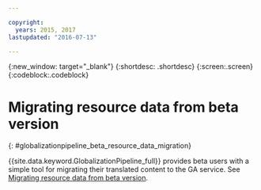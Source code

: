 ```yaml
---

copyright:
  years: 2015, 2017
lastupdated: "2016-07-13"

---
```


{:new_window: target="_blank"}
{:shortdesc: .shortdesc}
{:screen:.screen}
{:codeblock:.codeblock}

# Migrating resource data from beta version
{: #globalizationpipeline_beta_resource_data_migration}

{{site.data.keyword.GlobalizationPipeline_full}} provides beta users with a simple tool for migrating their translated content to the GA service. See [Migrating resource data from beta version](betaresourcedatamigration.html).
